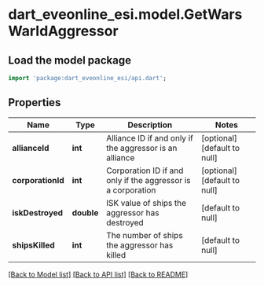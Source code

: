 # dart_eveonline_esi.model.GetWarsWarIdAggressor

## Load the model package
```dart
import 'package:dart_eveonline_esi/api.dart';
```

## Properties
Name | Type | Description | Notes
------------ | ------------- | ------------- | -------------
**allianceId** | **int** | Alliance ID if and only if the aggressor is an alliance | [optional] [default to null]
**corporationId** | **int** | Corporation ID if and only if the aggressor is a corporation | [optional] [default to null]
**iskDestroyed** | **double** | ISK value of ships the aggressor has destroyed | [default to null]
**shipsKilled** | **int** | The number of ships the aggressor has killed | [default to null]

[[Back to Model list]](../README.md#documentation-for-models) [[Back to API list]](../README.md#documentation-for-api-endpoints) [[Back to README]](../README.md)


